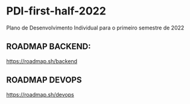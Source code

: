 # PDI-first-half-2022
Plano de Desenvolvimento Individual para o primeiro semestre de 2022


## ROADMAP BACKEND:
https://roadmap.sh/backend

## ROADMAP DEVOPS
https://roadmap.sh/devops
